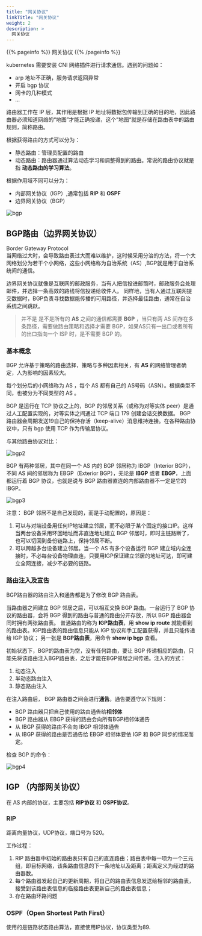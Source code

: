 ```yaml
---
title: "网关协议"
linkTitle: "网关协议"
weight: 2
description: >
  网关协议
---
```


{{% pageinfo %}}
网关协议
{{% /pageinfo %}}


kubernetes 需要安装 CNI 网络插件进行请求通信。遇到的问题如：
- arp 地址不正确，服务请求返回异常
- 开启 bgp 协议
- 网卡的几种模式
- ...


路由器工作在 IP 层，其作用是根据 IP 地址将数据包传输到正确的目的地，因此路由器必须知道网络的“地图”才能正确投递，这个”地图“就是存储在路由表中的路由规则，简称路由。

根据获得路由的方式可以分为：
- 静态路由：管理员配置的路由
- 动态路由：路由器通过算法动态学习和调整得到的路由。常说的路由协议就是指 **动态路由的学习算法**。


根据作用域不同可以分为：
- 内部网关协议（IGP）,通常包括 **RIP** 和 **OSPF**
- 边界网关协议（BGP）


![bgp](/images/network/bgp.png)


## BGP路由（边界网关协议）
Border Gateway Protocol        
当网络过大时，会导致路由表过大而难以维护，这时候采用分治的方法，将一个大网络划分为若干个小网络，这些小网络称为自治系统（AS）,BGP就是用于自治系统间的通信。

边界网关协议就像是互联网的邮政服务，当有人把信投进邮筒时，邮政服务会处理邮件，并选择一条高效的路线将信投递给收件人。
同样地，当有人通过互联网提交数据时，BGP负责寻找数据能传播的可用路径，并选择最佳路由，通常在自治系统之间跳跃。


> 并不是 是不是所有的 **AS** 之间的通信都需要 **BGP** ，当只有两 AS 间存在多条路径，需要做路由策略和选择才需要 BGP，如果AS只有一出口或者所有的出口指向一个 ISP 时，是不需要 BGP 的。

### 基本概念
BGP 允许基于策略的路由选择，策略与多种因素相关，有 **AS** 的网络管理者确定，人为影响的因素较大。

每个划分后的小网络称为 AS ，每个 AS 都有自己的 AS号码（ASN）。根据类型不同，也被分为不同类型的 AS 。



BGP 是运行在 TCP 协议之上的，BGP 的邻居关系（或称为对等实体 peer）是通过人工配置实现的，对等实体之间通过 TCP 端口 179 创建会话交换数据。
BGP 路由器会周期发送19自己的保持存活（keep-alive）消息维持连接。在各种路由协议中，只有 bgp 使用 TCP 作为传输层协议。


与其他路由协议对比：

![bgp2](/images/network/bgp2.png)


BGP 有两种邻居，其中在同一个 AS 内的 BGP 邻居称为 IBGP（Interior BGP），不同 AS 间的邻居称为 EBGP（Exterior BGP），无论是 **IBGP** 或者 **EBGP**，上面都运行着 BGP 协议，也就是说与 BGP 路由器直连的内部路由器不一定是它的 IBGP。

![bgp3](/images/network/bgp3.png)


注意： BGP 邻居不是自己发现的，而是手动配置的，原因是：
1. 可以与对端设备用任何IP地址建立邻居，而不必限于某个固定的接口IP。这样当两台设备采用环回地址而非直连地址建立 BGP 邻居时，即时主链路断了，也可以切回到备份链路上，保持邻居不断。
2. 可以跨越多台设备建立邻居。当一个 AS 有多个设备运行 BGP 建立域内全连接时，不必每台设备物理直连，只要用IGP保证建立邻居的地址可达，即可建立全网连接，减少不必要的链路。



### 路由注入及宣告
BGP路由器的路由注入和通告都是为了修改 BGP 路由表。

当路由器之间建立 BGP 邻居之后，可以相互交换 BGP 路由。一台运行了 BGP 协议的路由器，会将 BGP 得到的路由与普通的路由分开存放，所以 BGP 路由器会同时拥有两张路由表。
普通路由的称为 **IGP路由表**，用 **show ip route** 就能看到的路由表。IGP路由表的路由信息只能从 IGP 协议和手工配置获得，并且只能传递给 IGP 协议；
另一张是 **BGP路由表**，用命令 **show ip bgp** 查看。


初始状态下，BGP的路由表为空，没有任何路由，要让 BGP 传递相应的路由，只能先将该路由注入BGP路由表，之后才能在BGP邻居之间传递。注入的方式：
1. 动态注入
2. 半动态路由注入
3. 静态路由注入


在注入路由后， BGP 路由器之间会进行**通告**。通告要遵守以下规则：
- BGP 路由器只把自己使用的路由通告给**相邻体**
- BGP 路由器从 EBGP 获得的路由会向所有BGP相邻体通告
- 从 IBGP 获得的路由不会向 IBGP 相邻体通告
- 从 IBGP 获得的路由是否通告给 EBGP 相邻体要依 IGP 和 BGP 同步的情况而定。


检查 BGP 的命令：

![bgp4](/images/network/bgp4.png)



## IGP （内部网关协议）
在 AS 内部的协议，主要包括 **RIP协议** 和 **OSPF协议**。


### RIP
距离向量协议，UDP协议，端口号为 520。

工作过程：

1. RIP 路由器中初始的路由表只有自己的直连路由；路由表中每一项为一个三元组，即目标网络，该条路由信息的下一条地址以及距离；距离定义为经过的路由器数。
2. 每个路由器发起自己的更新周期，将自己的路由表信息发送给相邻的路由表，接受到该路由表信息的临接路由表更新自己的路由表信息；
3. 存在路由环路问题

### OSPF（Open Shortest Path First）
使用的是链路状态路由算法，直接使用IP协议，协议类型为89.



